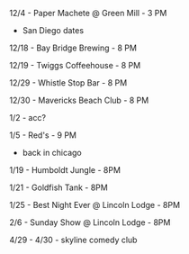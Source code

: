 12/4 - Paper Machete @ Green Mill - 3 PM

* San Diego dates

12/18 - Bay Bridge Brewing - 8 PM

12/19 - Twiggs Coffeehouse - 8 PM

12/29 - Whistle Stop Bar - 8 PM

12/30 - Mavericks Beach Club - 8 PM

1/2 - acc?

1/5 - Red's - 9 PM

* back in chicago 

1/19 - Humboldt Jungle - 8PM

1/21 - Goldfish Tank - 8PM

1/25 - Best Night Ever @ Lincoln Lodge - 8PM

2/6 - Sunday Show @ Lincoln Lodge - 8PM

4/29 - 4/30 - skyline comedy club 
